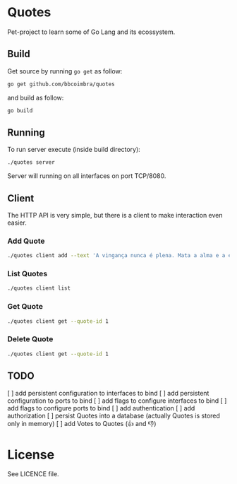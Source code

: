 Quotes
======

Pet-project to learn some of Go Lang and its ecossystem.

Build
-----

Get source by running `go get` as follow:

```bash
go get github.com/bbcoimbra/quotes
```

and build as follow:

```bash
go build
```

Running
-------

To run server execute (inside build directory):

```bash
./quotes server
```

Server will running on all interfaces on port TCP/8080.

Client
------

The HTTP API is very simple, but there is a client to make interaction even easier.

### Add Quote

```bash
./quotes client add --text 'A vingança nunca é plena. Mata a alma e a envenena.' --author 'Seu Madruga'
```

### List Quotes

```bash
./quotes client list
```

### Get Quote

```bash
./quotes client get --quote-id 1
```

### Delete Quote


```bash
./quotes client get --quote-id 1
```

TODO
----

[ ] add persistent configuration to interfaces to bind
[ ] add persistent configuration to ports to bind
[ ] add flags to configure interfaces to bind
[ ] add flags to configure ports to bind
[ ] add authentication
[ ] add authorization
[ ] persist Quotes into a database (actually Quotes is stored only in memory)
[ ] add Votes to Quotes (:+1: and :-1:)

License
=======

See LICENCE file.